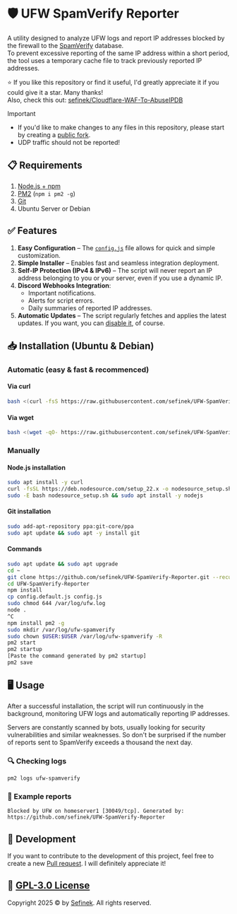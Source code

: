 # 🛡️ UFW SpamVerify Reporter
A utility designed to analyze UFW logs and report IP addresses blocked by the firewall to the [SpamVerify](https://spamverify.com) database.  
To prevent excessive reporting of the same IP address within a short period, the tool uses a temporary cache file to track previously reported IP addresses.

⭐ If you like this repository or find it useful, I'd greatly appreciate it if you could give it a star. Many thanks!  
Also, check this out: [sefinek/Cloudflare-WAF-To-AbuseIPDB](https://github.com/sefinek/Cloudflare-WAF-To-AbuseIPDB)

> [!IMPORTANT]
> - If you'd like to make changes to any files in this repository, please start by creating a [public fork](https://github.com/sefinek/UFW-SpamVerify-Reporter/fork).
> - UDP traffic should not be reported!


## 📋 Requirements
1. [Node.js + npm](https://github.com/sefinek/UFW-SpamVerify-Reporter?tab=readme-ov-file#nodejs-installation)
2. [PM2](https://www.npmjs.com/package/pm2) (`npm i pm2 -g`)
3. [Git](https://github.com/sefinek/UFW-SpamVerify-Reporter?tab=readme-ov-file#git-installation)
4. Ubuntu Server or Debian


## ✅ Features
1. **Easy Configuration** – The [`config.js`](config.default.js) file allows for quick and simple customization.
2. **Simple Installer** – Enables fast and seamless integration deployment.
3. **Self-IP Protection (IPv4 & IPv6)** – The script will never report an IP address belonging to you or your server, even if you use a dynamic IP.
4. **Discord Webhooks Integration**:
    - Important notifications.
    - Alerts for script errors.
    - Daily summaries of reported IP addresses.
5. **Automatic Updates** – The script regularly fetches and applies the latest updates. If you want, you can [disable it](https://github.com/sefinek/UFW-SpamVerify-Reporter/blob/main/config.default.js#L13), of course.


## 📥 Installation (Ubuntu & Debian)

### Automatic (easy & fast & recommenced)
#### Via curl
```bash
bash <(curl -fsS https://raw.githubusercontent.com/sefinek/UFW-SpamVerify-Reporter/main/install.sh)
```

#### Via wget
```bash
bash <(wget -qO- https://raw.githubusercontent.com/sefinek/UFW-SpamVerify-Reporter/main/install.sh)
```

### Manually
#### Node.js installation
```bash
sudo apt install -y curl
curl -fsSL https://deb.nodesource.com/setup_22.x -o nodesource_setup.sh
sudo -E bash nodesource_setup.sh && sudo apt install -y nodejs
```

#### Git installation
```bash
sudo add-apt-repository ppa:git-core/ppa
sudo apt update && sudo apt -y install git 
```

#### Commands
```bash
sudo apt update && sudo apt upgrade
cd ~
git clone https://github.com/sefinek/UFW-SpamVerify-Reporter.git --recurse-submodules
cd UFW-SpamVerify-Reporter
npm install
cp config.default.js config.js
sudo chmod 644 /var/log/ufw.log
node .
^C
npm install pm2 -g
sudo mkdir /var/log/ufw-spamverify
sudo chown $USER:$USER /var/log/ufw-spamverify -R
pm2 start
pm2 startup
[Paste the command generated by pm2 startup]
pm2 save
```


## 🖥️ Usage
After a successful installation, the script will run continuously in the background, monitoring UFW logs and automatically reporting IP addresses.

Servers are constantly scanned by bots, usually looking for security vulnerabilities and similar weaknesses.
So don't be surprised if the number of reports sent to SpamVerify exceeds a thousand the next day.

### 🔍 Checking logs
```bash
pm2 logs ufw-spamverify
```

### 📄 Example reports
```text
Blocked by UFW on homeserver1 [30049/tcp]. Generated by: https://github.com/sefinek/UFW-SpamVerify-Reporter
```


## 🤝 Development
If you want to contribute to the development of this project, feel free to create a new [Pull request](https://github.com/sefinek/UFW-SpamVerify-Reporter/pulls). I will definitely appreciate it!


## 🔑 [GPL-3.0 License](LICENSE)
Copyright 2025 © by [Sefinek](https://sefinek.net). All rights reserved.